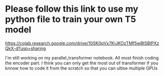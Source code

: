 # Please follow this link to use my python file to train your own T5 model
https://colab.research.google.com/drive/10SK0pVx7KiJKOzTMf5wBt5BlPXzQkX-d?usp=sharing

I'm still working on my parallel_transformer notebook. All most finish coding the encoder part. I think you can only get the most out of transformer if you knnow how to code it from the scratch so that you can ultise multiple GPUs
